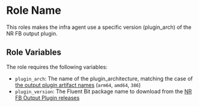 Role Name
=========

This roles makes the infra agent use a specific version (plugin_arch) of the NR FB output plugin.

Role Variables
--------------

The role requires the following variables:
- `plugin_arch`: The name of the plugin_architecture, matching the case of [the output plugin artifact names](https://github.com/newrelic/newrelic-fluent-bit-output/releases)
  (`arm64`, `amd64`, `386`)
- `plugin_version`: The Fluent Bit package name to download from the [NR FB Output Plugin releases](https://github.com/newrelic/newrelic-fluent-bit-output/releases)
